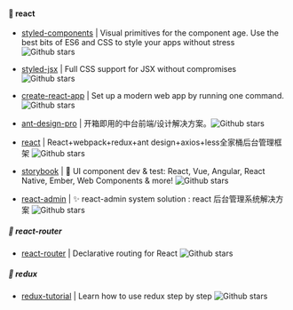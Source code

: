 
#### :book: react

* [styled-components](https://github.com/styled-components/styled-components) | Visual primitives for the component age. Use the best bits of ES6 and CSS to style your apps without stress ![Github stars](https://img.shields.io/github/stars/styled-components/styled-components.svg)

* [styled-jsx](https://github.com/zeit/styled-jsx) | Full CSS support for JSX without compromises ![Github stars](https://img.shields.io/github/stars/zeit/styled-jsx.svg)

* [create-react-app](https://github.com/facebook/create-react-app) | Set up a modern web app by running one command. ![Github stars](https://img.shields.io/github/stars/facebook/create-react-app.svg)

* [ant-design-pro](https://github.com/ant-design/ant-design-pro) | 开箱即用的中台前端/设计解决方案。![Github stars](https://img.shields.io/github/stars/ant-design/ant-design-pro.svg)

* [react](https://github.com/duxianwei520/react) | React+webpack+redux+ant design+axios+less全家桶后台管理框架 ![Github stars](https://img.shields.io/github/stars/duxianwei520/react.svg)

* [storybook](https://github.com/storybookjs/storybook) | 📓 UI component dev & test: React, Vue, Angular, React Native, Ember, Web Components & more! ![Github stars](https://img.shields.io/github/stars/storybookjs/storybook.svg)

* [react-admin](https://github.com/react-better/react-admin) | ✨ react-admin system solution : react 后台管理系统解决方案 ![Github stars](https://img.shields.io/github/stars/react-better/react-admin.svg)

##### :dango: react-router

* [react-router](https://github.com/ReactTraining/react-router) | Declarative routing for React ![Github stars](https://img.shields.io/github/stars/ReactTraining/react-router.svg)

##### :dango: redux

* [redux-tutorial](https://github.com/happypoulp/redux-tutorial) | Learn how to use redux step by step ![Github stars](https://img.shields.io/github/stars/happypoulp/redux-tutorial.svg)
